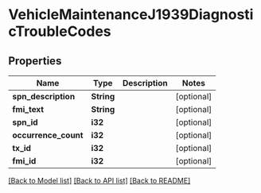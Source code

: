 # VehicleMaintenanceJ1939DiagnosticTroubleCodes

## Properties
Name | Type | Description | Notes
------------ | ------------- | ------------- | -------------
**spn_description** | **String** |  | [optional] 
**fmi_text** | **String** |  | [optional] 
**spn_id** | **i32** |  | [optional] 
**occurrence_count** | **i32** |  | [optional] 
**tx_id** | **i32** |  | [optional] 
**fmi_id** | **i32** |  | [optional] 

[[Back to Model list]](../README.md#documentation-for-models) [[Back to API list]](../README.md#documentation-for-api-endpoints) [[Back to README]](../README.md)



